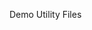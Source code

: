 <!--
 //////////////////////////////////////////////////////////////////////////////
 // @license
 // This file is part of yFiles for HTML 2.4.0.2.
 // Use is subject to license terms.
 //
 // Copyright (c) 2000-2021 by yWorks GmbH, Vor dem Kreuzberg 28,
 // 72070 Tuebingen, Germany. All rights reserved.
 //
 //////////////////////////////////////////////////////////////////////////////
-->
Demo Utility Files

